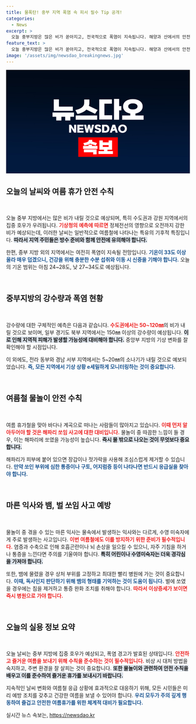 ```yaml
---
title: 물폭탄! 중부 지역 폭염 속 피서 필수 Tip 공개!
categories:
  - News
excerpt: >
  오늘 중부지방은 많은 비가 쏟아지고, 전국적으로 폭염이 지속됩니다. 해양과 산에서의 안전사고 예방을 위한 필수 정보와 응급조치 방법도 놓치지 마세요! 클릭해서 더 알아보세요!
feature_text: >
  오늘 중부지방은 많은 비가 쏟아지고, 전국적으로 폭염이 지속됩니다. 해양과 산에서의 안전사고 예방을 위한 필수 정보와 응급조치 방법도 놓치지 마세요! 클릭해서 더 알아보세요!
image: '/assets/img/newsdao_breakingnews.jpg'
---
```


<p><img src="/assets/img/newsdao_breakingnews.jpg" alt="ranknews 속보" /></p>

<h2 data-ke-size="size26">오늘의 날씨와 여름 휴가 안전 수칙</h2>

<p data-ke-size="size16">&nbsp;</p>

<p>오늘 중부 지방에서는 많은 비가 내릴 것으로 예상되며, 특히 수도권과 강원 지역에서의 집중 호우가 우려됩니다. <b><span style="color: #ee2323;">기상청의 예측에 따르면</span></b> 정체전선의 영향으로 오전까지 강한 비가 예상되는데, 이러한 날씨는 일반적으로 여름철에 나타나는 특유의 기후적 특징입니다. <b><span style="background-color: #21538527;">따라서 지역 주민들은 방수 준비와 함께 안전에 유의해야 합니다.</span></b></p>

<p>한편, 중부 지방 외의 지역에서는 여전히 폭염이 지속될 전망입니다. <b><span style="color: #1a5490;">기온이 33도 이상 올라 매우 덥겠으니, 건강을 위해 충분한 수분 섭취와 이동 시 신중을 기해야 합니다.</span></b> 오늘의 기온 범위는 아침 24~28도, 낮 27~34도로 예상됩니다.</p>

<p data-ke-size="size16">&nbsp;</p>

<h2 data-ke-size="size26">중부지방의 강수량과 폭염 현황</h2>

<p data-ke-size="size16">&nbsp;</p>

<p>강수량에 대한 구체적인 예측은 다음과 같습니다. <b><span style="color: #ee2323;">수도권에서는 50~120㎜</span></b>의 비가 내릴 것으로 보이며, 일부 경기도 북부 지역에서는 150㎜ 이상의 강수량이 예상됩니다. <b><span style="background-color: #21538527;">이로 인해 지역적 피해가 발생할 가능성에 대비해야 합니다.</span></b> 중앙부 지방의 기상 변화를 잘 확인해야 할 시점입니다.</p>

<p>이 외에도, 전라 동부와 경남 서부 지역에서는 5~20㎜의 소나기가 내릴 것으로 예보되었습니다. <b><span style="color: #1a5490;">즉, 모든 지역에서 기상 상황 e세밀하게 모니터링하는 것이 중요합니다.</span></b></p>

<p data-ke-size="size16">&nbsp;</p>

<h2 data-ke-size="size26">여름철 물놀이 안전 수칙</h2>

<p data-ke-size="size16">&nbsp;</p>

<p>여름 휴가철을 맞아 바다나 계곡으로 떠나는 사람들이 많아지고 있습니다. <b><span style="color: #ee2323;">이때 먼저 알아두어야 할 것은 해파리 쏘임 사고에 대한 대비입니다.</span></b> 물놀이 중 따끔한 느낌이 들 경우, 이는 해파리에 쏘였을 가능성이 높습니다. <b><span style="background-color: #21538527;">즉시 물 밖으로 나오는 것이 무엇보다 중요합니다.</span></b></p>

<p>해파리가 피부에 붙어 있으면 장갑이나 젓가락을 사용해 조심스럽게 제거할 수 있습니다. <b><span style="color: #1a5490;">만약 쏘인 부위에 심한 통증이나 구토, 어지럼증 등이 나타나면 반드시 응급실을 찾아야 합니다.</span></b></p>

<p data-ke-size="size16">&nbsp;</p>

<h2 data-ke-size="size26">마른 익사와 뱀, 벌 쏘임 사고 예방</h2>

<p data-ke-size="size16">&nbsp;</p>

<p>물놀이 중 겪을 수 있는 마른 익사는 물속에서 발생하는 익사와는 다르게, 수영 미숙자에게 주로 발생하는 사고입니다. <b><span style="color: #ee2323;">이번 여름철에도 이를 방지하기 위한 준비가 필수적입니다.</span></b> 염증과 수축으로 인해 호흡곤란이나 뇌 손상을 일으킬 수 있으니, 자주 기침을 하거나 통증을 느낀다면 주의를 기울여야 합니다. <b><span style="background-color: #21538527;">특히 어린이나 수영미숙자는 더욱 경각심을 가져야 합니다.</span></b></p>

<p>또한, 뱀에 물렸을 경우 상처 부위를 고정하고 최대한 빨리 병원에 가는 것이 중요합니다. <b><span style="color: #1a5490;">이때, 독사인지 판단하기 위해 뱀의 형태를 기억하는 것이 도움이 됩니다.</span></b> 벌에 쏘였을 경우에는 침을 제거하고 통증 완화 조치를 취해야 합니다. <b><span style="color: #ee2323;">따라서 이상증세가 보이면 즉시 병원으로 가야 합니다.</span></b></p>

<p data-ke-size="size16">&nbsp;</p>

<h2 data-ke-size="size26">오늘의 실용 정보 요약</h2>

<p data-ke-size="size16">&nbsp;</p>

<p>오늘 날씨는 중부 지방에 집중 호우가 예상되고, 폭염 경고가 발효된 상태입니다. <b><span style="color: #ee2323;">안전하고 즐거운 여름을 보내기 위해 수칙을 준수하는 것이 필수적입니다.</span></b> 비상 시 대처 방법을 숙지하고, 주변 환경을 잘 살피는 것이 중요합니다. <b><span style="background-color: #21538527;">또한 물놀이와 관련하여 안전 수칙을 배우고 이를 준수하여 즐거운 휴가를 보내시기 바랍니다.</span></b></p>

<p>지속적인 날씨 변화와 여름철 응급 상황에 효과적으로 대응하기 위해, 모든 시민들은 미리 예방 조치를 갖추고 건강한 여름을 보낼 수 있어야 합니다. <b><span style="color: #1a5490;">우리 모두가 주의 깊게 행동하여 즐겁고 안전한 여름휴가를 위한 체계적 대비가 필요합니다.</span></b></p>
실시간 뉴스 속보는, <a href="https://newsdao.kr" rel="dofollow">https://newsdao.kr</a>


